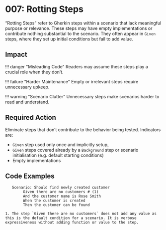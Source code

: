 # 007: Rotting Steps

“Rotting Steps” refer to Gherkin steps within a scenario that lack meaningful purpose or relevance.
These steps may have empty implementations or contribute nothing substantial to the scenario.
They often appear in `Given` steps, where they set up initial conditions but fail to add value.

## Impact

!!! danger "Misleading Code"
    Readers may assume these steps play a crucial role when they don’t.

!!! failure "Harder Maintenance"
    Empty or irrelevant steps require unnecessary upkeep.

!!! warning "Scenario Clutter"
    Unnecessary steps make scenarios harder to read and understand.

## Required Action
Eliminate steps that don’t contribute to the behavior being tested. Indicators are:

* `Given` step used only once and implicitly setup,
* `Given` steps covered already by a `Background` step or scenario initialisation (e.g. default starting conditions)
* Empty implementations


## Code Examples

```gherkin title="Customer.feature"
   Scenario: Should find newly created customer
        Given there are no customers # (1)
        And the customer name is Rose Smith
        When the customer is created
        Then the customer can be found
```

    1. The step `Given there are no customers` does not add any value as this is the default condition for a scenario. It is verbose expressiveness without adding function or value to the step.
